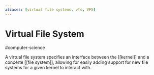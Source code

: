 ```yaml
---
aliases: [virtual file systems, vfs, VFS]
---
```

# Virtual File System
#computer-science 


A virtual file system specifies an interface between the [[kernel]] and a concerte [[file system]], allowing for easily adding support for new file systems for a given kernel to interact with.
